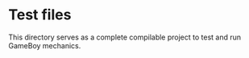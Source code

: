 # Test files

This directory serves as a complete compilable project to test and run GameBoy mechanics.